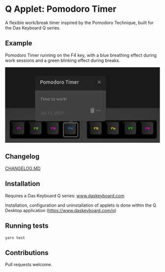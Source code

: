 # Q Applet: Pomodoro Timer

A flexible work/break timer inspired by the Pomodoro Technique, built for the Das Keyboard Q series.

## Example

Pomodoro Timer running on the F4 key, with a blue breathing effect during work sessions and a green blinking effect during breaks.

![Pomodoro Timer on a Das Keyboard Q](assets/image.png "Q Pomodoro Timer")

## Changelog

[CHANGELOG.MD](CHANGELOG.md)

## Installation

Requires a Das Keyboard Q series: www.daskeyboard.com

Installation, configuration and uninstallation of applets is done within
the Q Desktop application (<https://www.daskeyboard.com/q>)

## Running tests

    yarn test

## Contributions

Pull requests welcome.
